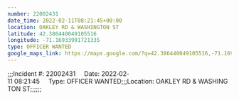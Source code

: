 ```yaml
---
number: 22002431
date_time: 2022-02-11T08:21:45+00:00
location: OAKLEY RD & WASHINGTON ST
latitude: 42.386440049105516
longitude: -71.16933991721335
type: OFFICER WANTED
google_maps_link: https://maps.google.com/?q=42.386440049105516,-71.16933991721335
---
```


;;;Incident #: 22002431     Date: 2022‐02‐11 08:21:45     Type: OFFICER WANTED;;;Location: OAKLEY RD & WASHINGTON ST;;;;;;
